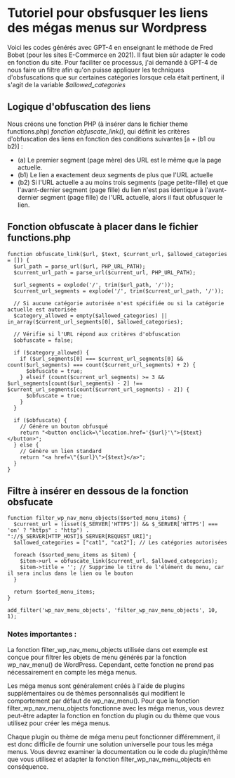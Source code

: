 # Tutoriel pour obsfusquer les liens des mégas menus sur Wordpress

Voici les codes générés avec GPT-4 en enseignant le méthode de Fred Bobet (pour les sites E-Commerce en 2021). Il faut bien sûr adapter le code en fonction du site. Pour faciliter ce processus, j'ai demandé à GPT-4 de nous faire un filtre afin qu'on puisse appliquer les techniques d'obsfuscations que sur certaines catégories lorsque cela était pertinent, il s'agit de la variable  *$allowed_categories*

## Logique d'obfuscation des liens

Nous créons une fonction PHP (à insérer dans le fichier theme functions.php) *fonction obfuscate_link()*, qui définit les critères d'obfuscation des liens en fonction des conditions suivantes [a + (b1 ou b2)] :

- (a) Le premier segment (page mère) des URL est le même que la page actuelle.
- (b1) Le lien a exactement deux segments de plus que l'URL actuelle
- (b2) Si l'URL actuelle a au moins trois segments (page petite-fille) et que l'avant-dernier segment (page fille) du lien n'est pas identique à l'avant-dernier segment (page fille) de l'URL actuelle, alors il faut obfusquer le lien.

## Fonction obfuscate à placer dans le fichier functions.php
```
function obfuscate_link($url, $text, $current_url, $allowed_categories = []) {
  $url_path = parse_url($url, PHP_URL_PATH);
  $current_url_path = parse_url($current_url, PHP_URL_PATH);

  $url_segments = explode('/', trim($url_path, '/'));
  $current_url_segments = explode('/', trim($current_url_path, '/'));

  // Si aucune catégorie autorisée n'est spécifiée ou si la catégorie actuelle est autorisée
  $category_allowed = empty($allowed_categories) || in_array($current_url_segments[0], $allowed_categories);

  // Vérifie si l'URL répond aux critères d'obfuscation
  $obfuscate = false;

  if ($category_allowed) {
    if ($url_segments[0] === $current_url_segments[0] && count($url_segments) === count($current_url_segments) + 2) {
      $obfuscate = true;
    } elseif (count($current_url_segments) >= 3 && $url_segments[count($url_segments) - 2] !== $current_url_segments[count($current_url_segments) - 2]) {
      $obfuscate = true;
    }
  }

  if ($obfuscate) {
    // Génère un bouton obfusqué
    return "<button onclick=\"location.href='{$url}'\">{$text}</button>";
  } else {
    // Génère un lien standard
    return "<a href=\"{$url}\">{$text}</a>";
  }
}
```
## Filtre à insérer en dessous de la fonction obsfucate

```
function filter_wp_nav_menu_objects($sorted_menu_items) {
  $current_url = (isset($_SERVER['HTTPS']) && $_SERVER['HTTPS'] === 'on' ? "https" : "http") . "://$_SERVER[HTTP_HOST]$_SERVER[REQUEST_URI]";
  $allowed_categories = ["cat1", "cat2"]; // Les catégories autorisées

  foreach ($sorted_menu_items as $item) {
    $item->url = obfuscate_link($current_url, $allowed_categories);
    $item->title = ''; // Supprime le titre de l'élément du menu, car il sera inclus dans le lien ou le bouton
  }

  return $sorted_menu_items;
}

add_filter('wp_nav_menu_objects', 'filter_wp_nav_menu_objects', 10, 1);
```

### Notes importantes : 
La fonction filter_wp_nav_menu_objects utilisée dans cet exemple est conçue pour filtrer les objets de menu générés par la fonction wp_nav_menu() de WordPress. Cependant, cette fonction ne prend pas nécessairement en compte les méga menus.

Les méga menus sont généralement créés à l'aide de plugins supplémentaires ou de thèmes personnalisés qui modifient le comportement par défaut de wp_nav_menu(). Pour que la fonction filter_wp_nav_menu_objects fonctionne avec les méga menus, vous devrez peut-être adapter la fonction en fonction du plugin ou du thème que vous utilisez pour créer les méga menus.

Chaque plugin ou thème de méga menu peut fonctionner différemment, il est donc difficile de fournir une solution universelle pour tous les méga menus. Vous devrez examiner la documentation ou le code du plugin/thème que vous utilisez et adapter la fonction filter_wp_nav_menu_objects en conséquence.

